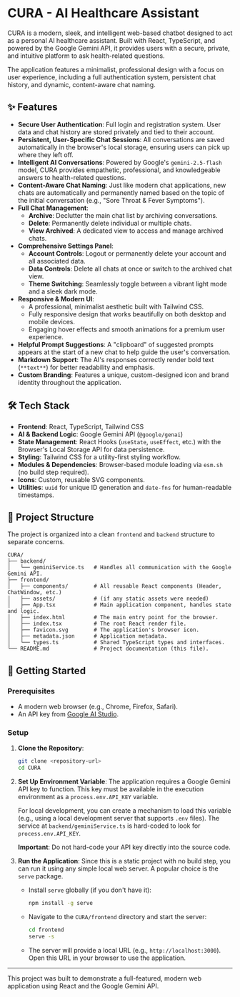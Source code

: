
# CURA - AI Healthcare Assistant

CURA is a modern, sleek, and intelligent web-based chatbot designed to act as a personal AI healthcare assistant. Built with React, TypeScript, and powered by the Google Gemini API, it provides users with a secure, private, and intuitive platform to ask health-related questions.

The application features a minimalist, professional design with a focus on user experience, including a full authentication system, persistent chat history, and dynamic, content-aware chat naming.

## ✨ Features

- **Secure User Authentication**: Full login and registration system. User data and chat history are stored privately and tied to their account.
- **Persistent, User-Specific Chat Sessions**: All conversations are saved automatically in the browser's local storage, ensuring users can pick up where they left off.
- **Intelligent AI Conversations**: Powered by Google's `gemini-2.5-flash` model, CURA provides empathetic, professional, and knowledgeable answers to health-related questions.
- **Content-Aware Chat Naming**: Just like modern chat applications, new chats are automatically and permanently named based on the topic of the initial conversation (e.g., "Sore Throat & Fever Symptoms").
- **Full Chat Management**:
    - **Archive**: Declutter the main chat list by archiving conversations.
    - **Delete**: Permanently delete individual or multiple chats.
    - **View Archived**: A dedicated view to access and manage archived chats.
- **Comprehensive Settings Panel**:
    - **Account Controls**: Logout or permanently delete your account and all associated data.
    - **Data Controls**: Delete all chats at once or switch to the archived chat view.
    - **Theme Switching**: Seamlessly toggle between a vibrant light mode and a sleek dark mode.
- **Responsive & Modern UI**:
    - A professional, minimalist aesthetic built with Tailwind CSS.
    - Fully responsive design that works beautifully on both desktop and mobile devices.
    - Engaging hover effects and smooth animations for a premium user experience.
- **Helpful Prompt Suggestions**: A "clipboard" of suggested prompts appears at the start of a new chat to help guide the user's conversation.
- **Markdown Support**: The AI's responses correctly render bold text (`**text**`) for better readability and emphasis.
- **Custom Branding**: Features a unique, custom-designed icon and brand identity throughout the application.

## 🛠️ Tech Stack

- **Frontend**: React, TypeScript, Tailwind CSS
- **AI & Backend Logic**: Google Gemini API (`@google/genai`)
- **State Management**: React Hooks (`useState`, `useEffect`, etc.) with the Browser's Local Storage API for data persistence.
- **Styling**: Tailwind CSS for a utility-first styling workflow.
- **Modules & Dependencies**: Browser-based module loading via `esm.sh` (no build step required).
- **Icons**: Custom, reusable SVG components.
- **Utilities**: `uuid` for unique ID generation and `date-fns` for human-readable timestamps.

## 📂 Project Structure

The project is organized into a clean `frontend` and `backend` structure to separate concerns.

```
CURA/
├── backend/
│   └── geminiService.ts   # Handles all communication with the Google Gemini API.
├── frontend/
│   ├── components/        # All reusable React components (Header, ChatWindow, etc.)
│   ├── assets/            # (if any static assets were needed)
│   ├── App.tsx            # Main application component, handles state and logic.
│   ├── index.html         # The main entry point for the browser.
│   ├── index.tsx          # The root React render file.
│   ├── favicon.svg        # The application's browser icon.
│   ├── metadata.json      # Application metadata.
│   └── types.ts           # Shared TypeScript types and interfaces.
└── README.md              # Project documentation (this file).
```

## 🚀 Getting Started

### Prerequisites

- A modern web browser (e.g., Chrome, Firefox, Safari).
- An API key from [Google AI Studio](https://aistudio.google.com/).

### Setup

1.  **Clone the Repository**:
    ```bash
    git clone <repository-url>
    cd CURA
    ```

2.  **Set Up Environment Variable**:
    The application requires a Google Gemini API key to function. This key must be available in the execution environment as a `process.env.API_KEY` variable.

    For local development, you can create a mechanism to load this variable (e.g., using a local development server that supports `.env` files). The service at `backend/geminiService.ts` is hard-coded to look for `process.env.API_KEY`.

    **Important**: Do not hard-code your API key directly into the source code.

3.  **Run the Application**:
    Since this is a static project with no build step, you can run it using any simple local web server. A popular choice is the `serve` package.

    - Install `serve` globally (if you don't have it):
      ```bash
      npm install -g serve
      ```
    - Navigate to the `CURA/frontend` directory and start the server:
      ```bash
      cd frontend
      serve -s
      ```
    - The server will provide a local URL (e.g., `http://localhost:3000`). Open this URL in your browser to use the application.

---

This project was built to demonstrate a full-featured, modern web application using React and the Google Gemini API.
